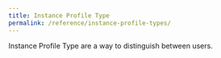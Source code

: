 ```yaml
---
title: Instance Profile Type
permalink: /reference/instance-profile-types/
---
```

Instance Profile Type are a way to distinguish between users.

